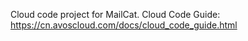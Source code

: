 Cloud code project for MailCat. Cloud Code Guide: https://cn.avoscloud.com/docs/cloud_code_guide.html